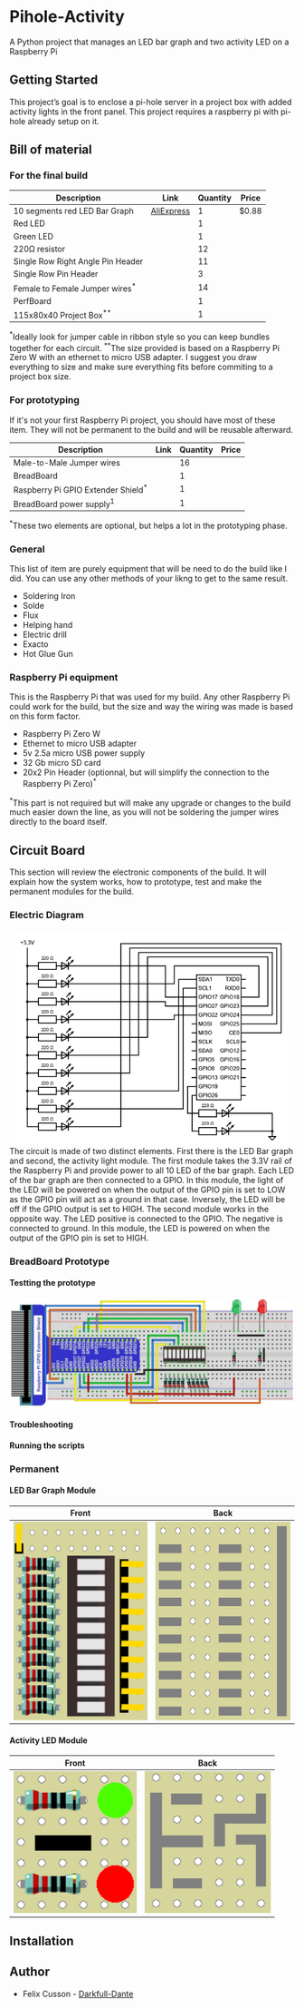 # Pihole-Activity

A Python project that manages an LED bar graph and two activity LED on a Raspberry Pi

## Getting Started

This project’s goal is to enclose a pi-hole server in a project box with added activity lights in the front panel. This project requires a raspberry pi with pi-hole already setup on it.

## Bill of material

### For the final build

| Description | Link | Quantity | Price |
| ----------- | ---- | -------- | ----- |
| 10 segments red LED Bar Graph | [AliExpress](https://www.aliexpress.com/item/32811943871.html?spm=a2g0o.productlist.0.0.385757df1b2Lr8&algo_pvid=81b6ea2e-bbe1-4634-9305-ca7d9543ac35&algo_expid=81b6ea2e-bbe1-4634-9305-ca7d9543ac35-16&btsid=0844ca98-45f0-41d7-bb55-1833f7978391&ws_ab_test=searchweb0_0,searchweb201602_7,searchweb201603_55) | 1 | $0.88 |
| Red LED | | 1 | |
| Green LED | | 1 | |
| 220Ω resistor | | 12 | |
| Single Row Right Angle Pin Header | | 11 | |
| Single Row Pin Header | | 3 | |
| Female to Female Jumper wires<sup>*</sup> | | 14 | |
| PerfBoard | | 1 | |
| 115x80x40 Project Box<sup>**</sup> | | 1 | |

<sup>*</sup>Ideally look for jumper cable in ribbon style so you can keep bundles together for each circuit.
<sup>**</sup>The size provided is based on a Raspberry Pi Zero W with an ethernet to micro USB adapter. I suggest you draw everything to size and make sure everything fits before commiting to a project box size.

### For prototyping

If it's not your first Raspberry Pi project, you should have most of these item. They will not be permanent to the build and will be reusable afterward.

| Description | Link | Quantity | Price |
| ----------- | ---- | -------- | ----- |
| Male-to-Male Jumper wires |  | 16 |  |
| BreadBoard |  | 1 |  |
| Raspberry Pi GPIO Extender Shield<sup>*</sup> |  | 1 |  |
| BreadBoard power supply<sup>1</sup> |  | 1 |  |

<sup>*</sup>These two elements are optional, but helps a lot in the prototyping phase.

### General 

This list of item are purely equipment that will be need to do the build like I did. You can use any other methods of your likng to get to the same result.

- Soldering Iron
- Solde
- Flux
- Helping hand
- Electric drill
- Exacto
- Hot Glue Gun

### Raspberry Pi equipment

This is the Raspberry Pi that was used for my build. Any other Raspberry Pi could work for the build, but the size and way the wiring was made is based on this form factor.

- Raspberry Pi Zero W
- Ethernet to micro USB adapter
- 5v 2.5a micro USB power supply
- 32 Gb micro SD card
- 20x2 Pin Header (optionnal, but will simplify the connection to the Raspberry Pi Zero)<sup>*</sup>

<sup>*</sup>This part is not required but will make any upgrade or changes to the build much easier down the line, as you will not be soldering the jumper wires directly to the board itself.

## Circuit Board

This section will review the electronic components of the build. It will explain how the system works, how to prototype, test and make the permanent modules for the build.

### Electric Diagram

![Electric Diagram](Images/CircuitBoard/Pi-Hole_LED_System.png)
The circuit is made of two distinct elements. First there is the LED Bar graph and second, the activity light module.
The first module takes the 3.3V rail of the Raspberry Pi and provide power to all 10 LED of the bar graph. Each LED of the bar graph are then connected to a GPIO. In this module, the light of the LED will be powered on when the output of the GPIO pin is set to LOW as the GPIO pin will act as a ground in that case. Inversely, the LED will be off if the GPIO output is set to HIGH.
The second module works in the opposite way. The LED positive is connected to the GPIO. The negative is connected to ground. In this module, the LED is powered on when the output of the GPIO pin is set to HIGH.

### BreadBoard Prototype

#### Testting the prototype

![BreadBoard Diagram](Images/CircuitBoard/Pi-Hole_LED_Breadboard.png)

#### Troubleshooting

#### Running the scripts

### Permanent

#### LED Bar Graph Module

| Front | Back |
| --- | --- |
| <img src="Images/CircuitBoard/Pi-Hole_LEDBarGraph-Front.png" alt="LED Bar Graph Module - Front" height="350"> | <img src="Images/CircuitBoard/Pi-Hole_LEDBarGraph-Back.png" alt="LED Bar Graph Module - Back" height="350"> |

#### Activity LED Module

| Front | Back |
| --- | --- |
| <img src="Images/CircuitBoard/Pi-Hole_ActivityLED-front.png" alt="Activity LED Module - Front" height="250"> | <img src="Images/CircuitBoard/Pi-Hole_ActivityLED-Back.png" alt="Activity LED Module - Back" height="250"> |

## Installation

## Author

- Felix Cusson - [Darkfull-Dante](https://github.com/Darkfull-Dante)
